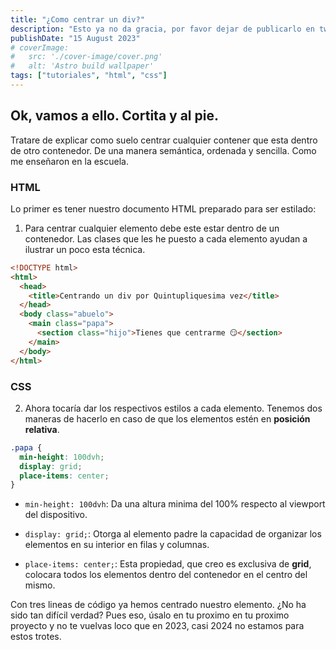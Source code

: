 ```yaml
---
title: "¿Como centrar un div?"
description: "Esto ya no da gracia, por favor dejar de publicarlo en twitter... Pero quiero compartir mi solución"
publishDate: "15 August 2023"
# coverImage:
#   src: './cover-image/cover.png'
#   alt: 'Astro build wallpaper'
tags: ["tutoriales", "html", "css"]
---
```


## Ok, vamos a ello. Cortita y al pie.

Tratare de explicar como suelo centrar cualquier contener que esta dentro de otro contenedor. De una manera semántica, ordenada y sencilla. Como me enseñaron en la escuela.

### HTML

Lo primer es tener nuestro documento HTML preparado para ser estilado:

1. Para centrar cualquier elemento debe este estar dentro de un contenedor. Las clases que les he puesto a cada elemento ayudan a ilustrar un poco esta técnica.

```html
<!DOCTYPE html>
<html>
  <head>
    <title>Centrando un div por Quintupliquesima vez</title>
  </head>
  <body class="abuelo">
    <main class="papa">
      <section class="hijo">Tienes que centrarme 😏</section>
    </main>
  </body>
</html>
```

### CSS

2. Ahora tocaría dar los respectivos estilos a cada elemento. Tenemos dos maneras de hacerlo en caso de que los elementos estén en **posición relativa**.

```css
.papa {
  min-height: 100dvh;
  display: grid;
  place-items: center;
}
```

- `min-height: 100dvh`: Da una altura minima del 100% respecto al viewport del dispositivo.

- `display: grid;`: Otorga al elemento padre la capacidad de organizar los elementos en su interior en filas y columnas.

- `place-items: center;`: Esta propiedad, que creo es exclusiva de **grid**, colocara todos los elementos dentro del contenedor en el centro del mismo.

Con tres lineas de código ya hemos centrado nuestro elemento. ¿No ha sido tan difícil verdad? Pues eso, úsalo en tu proximo en tu proximo proyecto y no te vuelvas loco que en 2023, casi 2024 no estamos para estos trotes.
